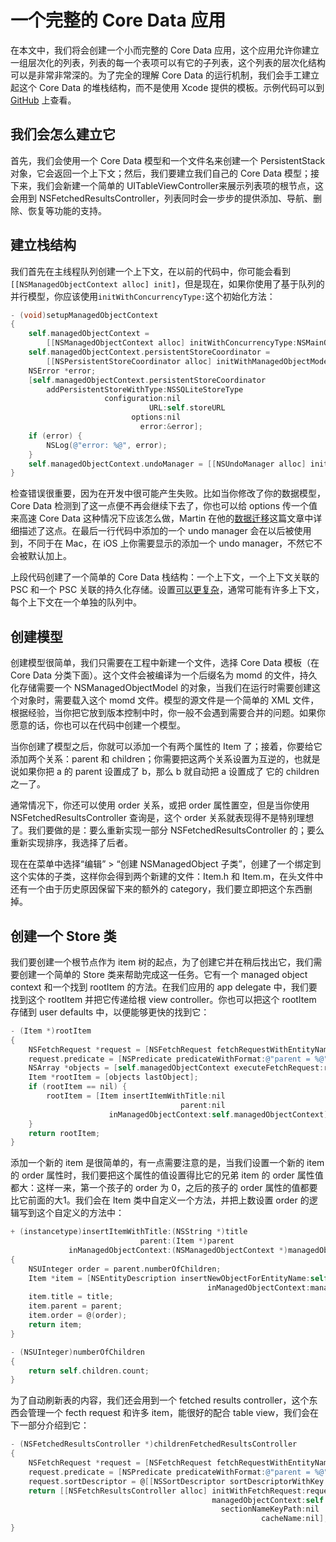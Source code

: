 一个完整的 Core Data 应用
====   

在本文中，我们将会创建一个小而完整的 Core Data 应用，这个应用允许你建立一组层次化的列表，列表的每一个表项可以有它的子列表，这个列表的层次化结构可以是非常非常深的。为了完全的理解 Core Data 的运行机制，我们会手工建立起这个 Core Data 的堆栈结构，而不是使用 Xcode 提供的模板。示例代码可以到 [GitHub](https://github.com/objcio/issue-4-full-core-data-application) 上查看。

我们会怎么建立它
---

首先，我们会使用一个 Core Data 模型和一个文件名来创建一个 PersistentStack 对象，它会返回一个上下文；然后，我们要建立我们自己的 Core Data 模型；接下来，我们会新建一个简单的 UITableViewController来展示列表项的根节点，这会用到 NSFetchedResultsController，列表同时会一步步的提供添加、导航、删除、恢复等功能的支持。

建立栈结构
---
我们首先在主线程队列创建一个上下文，在以前的代码中，你可能会看到```[[NSManagedObjectContext alloc] init]```，但是现在，如果你使用了基于队列的并行模型，你应该使用```initWithConcurrencyType:```这个初始化方法：

``` objective-c
- (void)setupManagedObjectContext
{
    self.managedObjectContext = 
        [[NSManagedObjectContext alloc] initWithConcurrencyType:NSMainQueueConcurrencyType];
    self.managedObjectContext.persistentStoreCoordinator = 
        [[NSPersistentStoreCoordinator alloc] initWithManagedObjectModel:self.managedObjectModel];
    NSError *error;
    [self.managedObjectContext.persistentStoreCoordinator
        addPersistentStoreWithType:NSSQLiteStoreType
                     configuration:nil
                               URL:self.storeURL
                           options:nil
                             error:&error];
    if (error) {
        NSLog(@"error: %@", error);
    }
    self.managedObjectContext.undoManager = [[NSUndoManager alloc] init];
}
```

检查错误很重要，因为在开发中很可能产生失败。比如当你修改了你的数据模型，Core Data 检测到了这一点便不再会继续下去了，你也可以给 options 传一个值来高速 Core Data 这种情况下应该怎么做，Martin 在他的[数据迁移](CustomCoreDataMigrations.md)这篇文章中详细描述了这点。在最后一行代码中添加的一个 undo manager 会在以后被使用到，不同于在 Mac，在 iOS 上你需要显示的添加一个 undo manager，不然它不会被默认加上。

上段代码创建了一个简单的 Core Data 栈结构：一个上下文，一个上下文关联的 PSC 和一个 PSC 关联的持久化存储。设置[可以更复杂](CoreDataOverview.md)，通常可能有许多上下文，每个上下文在一个单独的队列中。

创建模型
---
创建模型很简单，我们只需要在工程中新建一个文件，选择 Core Data 模板（在 Core Data 分类下面）。这个文件会被编译为一个后缀名为 momd 的文件，持久化存储需要一个 NSManagedObjectModel 的对象，当我们在运行时需要创建这个对象时，需要载入这个 momd 文件。模型的源文件是一个简单的 XML 文件，根据经验，当你把它放到版本控制中时，你一般不会遇到需要合并的问题。如果你愿意的话，你也可以在代码中创建一个模型。

当你创建了模型之后，你就可以添加一个有两个属性的 Item 了；接着，你要给它添加两个关系：parent 和 children；你需要把这两个关系设置为互逆的，也就是说如果你把 a 的 parent 设置成了 b，那么 b 就自动把 a 设置成了 它的 children 之一了。

通常情况下，你还可以使用 order 关系，或把 order 属性置空，但是当你使用 NSFetchedResultsController 查询是，这个 order 关系就表现得不是特别理想了。我们要做的是：要么重新实现一部分 NSFetchedResultsController 的；要么重新实现排序，我选择了后者。

现在在菜单中选择“编辑” > “创建 NSManagedObject 子类”，创建了一个绑定到这个实体的子类，这样你会得到两个新建的文件：Item.h 和 Item.m，在头文件中还有一个由于历史原因保留下来的额外的 category，我们要立即把这个东西删掉。

创建一个 Store 类
---
我们要创建一个根节点作为 item 树的起点，为了创建它并在稍后找出它，我们需要创建一个简单的 Store 类来帮助完成这一任务。它有一个 managed object context 和一个找到 rootItem 的方法。在我们应用的 app delegate 中，我们要找到这个 rootItem 并把它传递给根 view controller。你也可以把这个 rootItem 存储到 user defaults 中，以便能够更快的找到它：

``` objective-c
- (Item *)rootItem 
{
    NSFetchRequest *request = [NSFetchRequest fetchRequestWithEntityName:@"Item"];
    request.predicate = [NSPredicate predicateWithFormat:@"parent = %@", nil];
    NSArray *objects = [self.managedObjectContext executeFetchRequest:request error:NULL];
    Item *rootItem = [objects lastObject];
    if (rootItem == nil) {
        rootItem = [Item insertItemWithTitle:nil
                                      parent:nil
                      inManagedObjectContext:self.managedObjectContext];
    }
    return rootItem;
}
```

添加一个新的 item 是很简单的，有一点需要注意的是，当我们设置一个新的 item 的 order 属性时，我们要把这个属性的值设置得比它的兄弟 item 的 order 属性值都大：这样一来，第一个孩子的 order 为 0，之后的孩子的 order 属性的值都要比它前面的大1。我们会在 Item 类中自定义一个方法，并把上数设置 order 的逻辑写到这个自定义的方法中：

``` objective-c
+ (instancetype)insertItemWithTitle:(NSString *)title
                             parent:(Item *)parent
             inManagedObjectContext:(NSManagedObjectContext *)managedObjectContext
{
    NSUInteger order = parent.numberOfChildren;
    Item *item = [NSEntityDescription insertNewObjectForEntityName:self.entityName
                                            inManagedObjectContext:managedObjectContext];
    item.title = title;
    item.parent = parent;
    item.order = @(order);
    return item;
}

- (NSUInteger)numberOfChildren
{
    return self.children.count;
}
```

为了自动刷新表的内容，我们还会用到一个 fetched results controller，这个东西会管理一个 fecth request 和许多 item，能很好的配合 table view，我们会在下一部分介绍到它：

```objective-c
- (NSFetchedResultsController *)childrenFetchedResultsController
{
    NSFetchRequest *request = [NSFetchRequest fetchRequestWithEntityName:[self.class entityName]];
    request.predicate = [NSPredicate predicateWithFormat:@"parent = %@", self];
    request.sortDescriptor = @[[NSSortDescriptor sortDescriptorWithKey:@"order" ascend:YES]];
    return [[NSFetchResultsController alloc] initWithFetchRequest:request
                                             managedObjectContext:self.mangedObjectContext
                                               sectionNameKeyPath:nil
                                                        cacheName:nil];
}
```